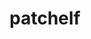 ---
title: "patchelf"
layout: cache
categories: [package, develop-2024-05-26]
meta: {"versions": ["0.17.2"], "compilers": ["gcc@=10.2.1", "gcc@=11.4.0"], "oss": ["centos7", "ubuntu22.04"], "platforms": ["linux"], "targets": ["neoverse_v1", "neoverse_v2", "x86_64_v3"], "stacks": ["developer-tools-manylinux2014", "e4s", "e4s-neoverse-v2", "e4s-neoverse_v1", "ml-linux-x86_64-cpu", "ml-linux-x86_64-cuda", "root", "tutorial"], "num_specs": 4, "num_specs_by_stack": {"root": 4, "developer-tools-manylinux2014": 1, "e4s-neoverse_v1": 1, "e4s-neoverse-v2": 1, "ml-linux-x86_64-cpu": 1, "tutorial": 1, "ml-linux-x86_64-cuda": 1, "e4s": 1}}
spec_details: [{"hash": "qbrptpnhqz4vey6wkef5zgztnxbx5czr", "compiler": "gcc@=10.2.1", "versions": ["0.17.2"], "os": "centos7", "platform": "linux", "target": "x86_64_v3", "variants": ["build_system=autotools"], "stacks": ["root", "developer-tools-manylinux2014"], "size": "-", "tarball": "https://binaries.spack.io/develop-2024-05-26/build_cache/linux-centos7-x86_64_v3/gcc-10.2.1/patchelf-0.17.2/linux-centos7-x86_64_v3-gcc-10.2.1-patchelf-0.17.2-qbrptpnhqz4vey6wkef5zgztnxbx5czr.spack"}, {"hash": "p7uhtf7j5jz2sdi42oj4amuebjdcv6dm", "compiler": "gcc@=11.4.0", "versions": ["0.17.2"], "os": "ubuntu22.04", "platform": "linux", "target": "neoverse_v1", "variants": ["build_system=autotools"], "stacks": ["root", "e4s-neoverse_v1"], "size": "-", "tarball": "https://binaries.spack.io/develop-2024-05-26/build_cache/linux-ubuntu22.04-neoverse_v1/gcc-11.4.0/patchelf-0.17.2/linux-ubuntu22.04-neoverse_v1-gcc-11.4.0-patchelf-0.17.2-p7uhtf7j5jz2sdi42oj4amuebjdcv6dm.spack"}, {"hash": "yi6ls5gukm5hr3i64b7sdhbk6bztlfaq", "compiler": "gcc@=11.4.0", "versions": ["0.17.2"], "os": "ubuntu22.04", "platform": "linux", "target": "neoverse_v2", "variants": ["build_system=autotools"], "stacks": ["e4s-neoverse-v2", "root"], "size": "-", "tarball": "https://binaries.spack.io/develop-2024-05-26/build_cache/linux-ubuntu22.04-neoverse_v2/gcc-11.4.0/patchelf-0.17.2/linux-ubuntu22.04-neoverse_v2-gcc-11.4.0-patchelf-0.17.2-yi6ls5gukm5hr3i64b7sdhbk6bztlfaq.spack"}, {"hash": "m5qoxows56kladf35gl3cb3dcvfv7v67", "compiler": "gcc@=11.4.0", "versions": ["0.17.2"], "os": "ubuntu22.04", "platform": "linux", "target": "x86_64_v3", "variants": ["build_system=autotools"], "stacks": ["ml-linux-x86_64-cpu", "tutorial", "root", "ml-linux-x86_64-cuda", "e4s"], "size": "-", "tarball": "https://binaries.spack.io/develop-2024-05-26/build_cache/linux-ubuntu22.04-x86_64_v3/gcc-11.4.0/patchelf-0.17.2/linux-ubuntu22.04-x86_64_v3-gcc-11.4.0-patchelf-0.17.2-m5qoxows56kladf35gl3cb3dcvfv7v67.spack"}]
---